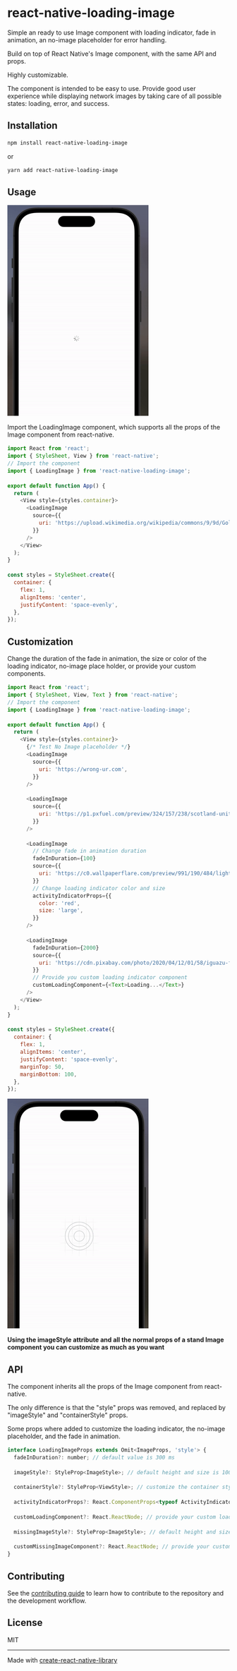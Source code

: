 # react-native-loading-image

Simple an ready to use Image component with loading indicator, fade in animation, an no-image placeholder for error handling.

Build on top of React Native's Image component, with the same API and props.

Highly customizable.

The component is intended to be easy to use. Provide good user experience while displaying network images by taking care of all possible states: loading, error, and success.

## Installation

```sh
npm install react-native-loading-image
```

or

```sh
yarn add react-native-loading-image
```

## Usage

![](./images/demo-1.gif)

Import the LoadingImage component, which supports all the props of the Image component from react-native.

```js
import React from 'react';
import { StyleSheet, View } from 'react-native';
// Import the component
import { LoadingImage } from 'react-native-loading-image';

export default function App() {
  return (
    <View style={styles.container}>
      <LoadingImage
        source={{
          uri: 'https://upload.wikimedia.org/wikipedia/commons/9/9d/Golden_Gate_Bridge_.JPG',
        }}
      />
    </View>
  );
}

const styles = StyleSheet.create({
  container: {
    flex: 1,
    alignItems: 'center',
    justifyContent: 'space-evenly',
  },
});
```

## Customization

Change the duration of the fade in animation, the size or color of the loading indicator, no-image place holder, or provide your custom components.

```js
import React from 'react';
import { StyleSheet, View, Text } from 'react-native';
// Import the component
import { LoadingImage } from 'react-native-loading-image';

export default function App() {
  return (
    <View style={styles.container}>
      {/* Test No Image placeholder */}
      <LoadingImage
        source={{
          uri: 'https://wrong-ur.com',
        }}
      />

      <LoadingImage
        source={{
          uri: 'https://p1.pxfuel.com/preview/324/157/238/scotland-united-kingdom-england-isle-of-skye.jpg',
        }}
      />

      <LoadingImage
        // Change fade in animation duration
        fadeInDuration={100}
        source={{
          uri: 'https://c0.wallpaperflare.com/preview/991/190/484/lighthouse-ushuaia-beagle-channel-argentina.jpg',
        }}
        // Change loading indicator color and size
        activityIndicatorProps={{
          color: 'red',
          size: 'large',
        }}
      />

      <LoadingImage
        fadeInDuration={2000}
        source={{
          uri: 'https://cdn.pixabay.com/photo/2020/04/12/01/58/iguazu-falls-5032457_1280.jpg',
        }}
        // Provide you custom loading indicator component
        customLoadingComponent={<Text>Loading...</Text>}
      />
    </View>
  );
}

const styles = StyleSheet.create({
  container: {
    flex: 1,
    alignItems: 'center',
    justifyContent: 'space-evenly',
    marginTop: 50,
    marginBottom: 100,
  },
});
```

![](./images/demo-2.gif)

**Using the imageStyle attribute and all the normal props of a stand Image component you can customize as much as you want**

## API

The component inherits all the props of the Image component from react-native.

The only difference is that the "style" props was removed, and replaced by "imageStyle" and "containerStyle" props.

Some props where added to customize the loading indicator, the no-image placeholder, and the fade in animation.

```js
interface LoadingImageProps extends Omit<ImageProps, 'style'> {
  fadeInDuration?: number; // default value is 300 ms

  imageStyle?: StyleProp<ImageStyle>; // default height and size is 100

  containerStyle?: StyleProp<ViewStyle>; // customize the container style

  activityIndicatorProps?: React.ComponentProps<typeof ActivityIndicator>; // default color is grey and size is small

  customLoadingComponent?: React.ReactNode; // provide your custom loading component

  missingImageStyle?: StyleProp<ImageStyle>; // default height and size is  50

  customMissingImageComponent?: React.ReactNode; // provide your custom no-image placeholder component
}
```

## Contributing

See the [contributing guide](CONTRIBUTING.md) to learn how to contribute to the repository and the development workflow.

## License

MIT

---

Made with [create-react-native-library](https://github.com/callstack/react-native-builder-bob)
